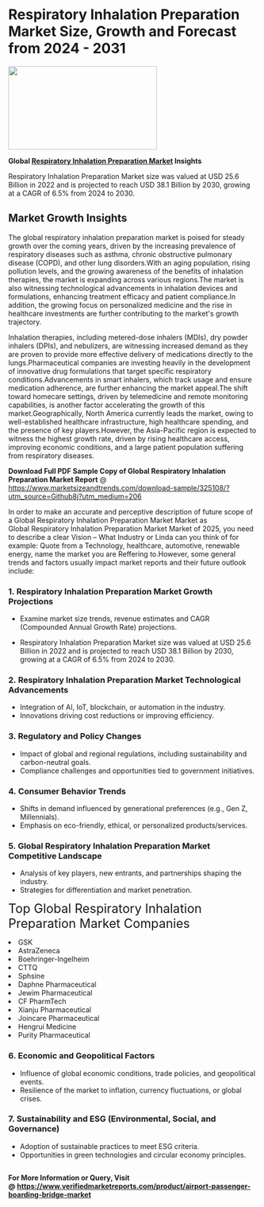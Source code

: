 <H1>Respiratory Inhalation Preparation Market Size, Growth and Forecast from 2024 - 2031</H1><img class="aligncenter size-medium wp-image-584254" src="https://thirdeyenews.in/wp-content/uploads/2024/09/Global-Market-Research-300x168.jpeg" alt="" width="300" height="168" /><p><strong>Global&nbsp;<a href="https://www.marketsizeandtrends.com/download-sample/325108/?utm_source=Github8j?utm_medium=206">Respiratory Inhalation Preparation Market</a> Insights</strong></p><p>Respiratory Inhalation Preparation Market size was valued at USD 25.6 Billion in 2022 and is projected to reach USD 38.1 Billion by 2030, growing at a CAGR of 6.5% from 2024 to 2030.</p><p><h2>Market Growth Insights</h2> <p>The global respiratory inhalation preparation market is poised for steady growth over the coming years, driven by the increasing prevalence of respiratory diseases such as asthma, chronic obstructive pulmonary disease (COPD), and other lung disorders.With an aging population, rising pollution levels, and the growing awareness of the benefits of inhalation therapies, the market is expanding across various regions.The market is also witnessing technological advancements in inhalation devices and formulations, enhancing treatment efficacy and patient compliance.In addition, the growing focus on personalized medicine and the rise in healthcare investments are further contributing to the market's growth trajectory.</p> <p>Inhalation therapies, including metered-dose inhalers (MDIs), dry powder inhalers (DPIs), and nebulizers, are witnessing increased demand as they are proven to provide more effective delivery of medications directly to the lungs.Pharmaceutical companies are investing heavily in the development of innovative drug formulations that target specific respiratory conditions.Advancements in smart inhalers, which track usage and ensure medication adherence, are further enhancing the market appeal.The shift toward homecare settings, driven by telemedicine and remote monitoring capabilities, is another factor accelerating the growth of this market.Geographically, North America currently leads the market, owing to well-established healthcare infrastructure, high healthcare spending, and the presence of key players.However, the Asia-Pacific region is expected to witness the highest growth rate, driven by rising healthcare access, improving economic conditions, and a large patient population suffering from respiratory diseases.</p> <p><span class=""><strong>Download Full PDF Sample Copy of Global Respiratory Inhalation Preparation Market Report</strong> @ <a href="https://www.marketsizeandtrends.com/download-sample/325108/?utm_source=Github8j?utm_medium=206" target="_blank">https://www.marketsizeandtrends.com/download-sample/325108/?utm_source=Github8j?utm_medium=206</a></span></p><p>In order to make an accurate and perceptive description of future scope of a Global&nbsp;Respiratory Inhalation Preparation Market Market as Global&nbsp;Respiratory Inhalation Preparation Market Market of 2025, you need to describe a clear Vision &ndash; What Industry or Linda can you think of for example: Quote from a Technology, healthcare, automotive, renewable energy, name the market you are Reffering to.However, some general trends and factors usually impact market reports and their future outlook include:</p><h3>1.&nbsp;<strong>Respiratory Inhalation Preparation Market Growth Projections</strong></h3><ul><li>Examine market size trends, revenue estimates and CAGR (Compounded Annual Growth Rate) projections.</li><li><p>Respiratory Inhalation Preparation Market size was valued at USD 25.6 Billion in 2022 and is projected to reach USD 38.1 Billion by 2030, growing at a CAGR of 6.5% from 2024 to 2030.</p></li></ul><h3>2.&nbsp;<strong>Respiratory Inhalation Preparation Market Technological Advancements</strong></h3><ul><li>Integration of AI, IoT, blockchain, or automation in the industry.</li><li>Innovations driving cost reductions or improving efficiency.</li></ul><h3>3.&nbsp;<strong>Regulatory and Policy Changes</strong></h3><ul><li>Impact of global and regional regulations, including sustainability and carbon-neutral goals.</li><li>Compliance challenges and opportunities tied to government initiatives.</li></ul><h3>4.&nbsp;<strong>Consumer Behavior Trends</strong></h3><ul><li>Shifts in demand influenced by generational preferences (e.g., Gen Z, Millennials).</li><li>Emphasis on eco-friendly, ethical, or personalized products/services.</li></ul><h3>5.&nbsp;<strong>Global Respiratory Inhalation Preparation Market Competitive Landscape</strong></h3><ul><li>Analysis of key players, new entrants, and partnerships shaping the industry.</li><li>Strategies for differentiation and market penetration.</li></ul><p data-pm-slice="1 1 []"><span style="color: inherit; font-family: inherit; font-size: 25px;">Top Global Respiratory Inhalation Preparation Market Companies</span></p><div class="" data-test-id=""><p><li>GSK</li><li> AstraZeneca</li><li> Boehringer-Ingelheim</li><li> CTTQ</li><li> Sphsine</li><li> Daphne Pharmaceutical</li><li> Jewim Pharmaceutical</li><li> CF PharmTech</li><li> Xianju Pharmaceutical</li><li> Joincare Pharmaceutical</li><li> Hengrui Medicine</li><li> Purity Pharmaceutical</li></p></div><h3>6.&nbsp;<strong>Economic and Geopolitical Factors</strong></h3><ul><li>Influence of global economic conditions, trade policies, and geopolitical events.</li><li>Resilience of the market to inflation, currency fluctuations, or global crises.</li></ul><h3>7.&nbsp;<strong>Sustainability and ESG (Environmental, Social, and Governance)</strong></h3><ul><li>Adoption of sustainable practices to meet ESG criteria.</li><li>Opportunities in green technologies and circular economy principles.</li></ul><h2><strong style="font-size: 14px;">For More Information or Query, Visit @&nbsp;</strong><a style="background-color: #ffffff; font-size: 14px;" href="https://www.marketsizeandtrends.com/report/respiratory-inhalation-preparation-market/" target="_blank">https://www.verifiedmarketreports.com/product/airport-passenger-boarding-bridge-market</a></h2>